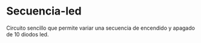 # Secuencia-led
Circuito sencillo que permite variar una secuencia de encendido y apagado de 10 diodos led.
